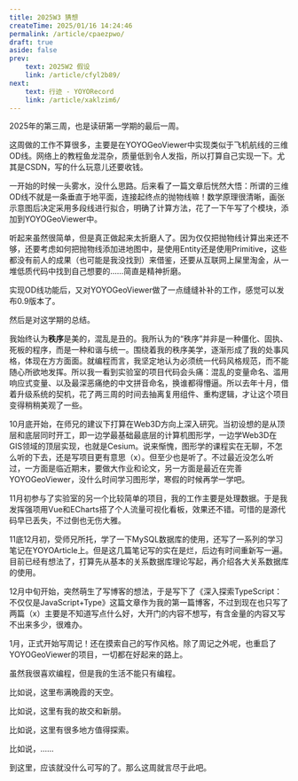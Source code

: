 ```yaml
---
title: 2025W3 猜想
createTime: 2025/01/16 14:24:46
permalink: /article/cpaezpwo/
draft: true
aside: false
prev: 
    text: 2025W2 假设
    link: /article/cfyl2b89/
next:
    text: 行迹 - YOYORecord
    link: /article/xaklzim6/
---
```


2025年的第三周，也是读研第一学期的最后一周。

这周做的工作不算很多，主要是在YOYOGeoViewer中实现类似于飞机航线的三维OD线。网络上的教程鱼龙混杂，质量低到令人发指，所以打算自己实现一下。尤其是CSDN，写的什么玩意儿还要收钱。

一开始的时候一头雾水，没什么思路。后来看了一篇文章后恍然大悟：所谓的三维OD线不就是一条垂直于地平面，连接起终点的抛物线嘛！数学原理很清晰，画张示意图后决定采用多段线进行拟合，明确了计算方法，花了一下午写了个模块，添加到YOYOGeoViewer中。

听起来虽然很简单，但是真正做起来太折磨人了。因为仅仅把抛物线计算出来还不够，还要考虑如何把抛物线添加进地图中，是使用Entity还是使用Primitive，这些都没有前人的成果（也可能是我没找到）来借鉴，还要从互联网上屎里淘金，从一堆低质代码中找到自己想要的……简直是精神折磨。

实现OD线功能后，又对YOYOGeoViewer做了一点缝缝补补的工作，感觉可以发布0.9版本了。

然后是对这学期的总结。

我始终认为**秩序**是美的，混乱是丑的。我所认为的“秩序”并非是一种僵化、固执、死板的程序，而是一种和谐与统一。围绕着我的秩序美学，逐渐形成了我的处事风格，体现在方方面面。就编程而言，我坚定地认为必须统一代码风格规范，而不能随心所欲地发挥。所以我一看到实验室的项目代码会头痛：混乱的变量命名、滥用响应式变量、以及最深恶痛绝的中文拼音命名，换谁都得懵逼。所以去年十月，借着升级系统的契机，花了两三周的时间去抽离复用组件、重构逻辑，才让这个项目变得稍稍美观了一些。

10月底开始，在师兄的建议下打算在Web3D方向上深入研究。当初设想的是从顶层和底层同时开工，即一边学最基础最底层的计算机图形学，一边学Web3D在GIS领域的顶层实现，也就是Cesium。说来惭愧，图形学的课程实在无聊，不怎么听的下去，还是写项目更有意思（x）。但至少也是听了。不过最近没怎么听过，一方面是临近期末，要做大作业和论文，另一方面是最近在完善YOYOGeoViewer，没什么时间学习图形学，寒假的时候再学一学吧。

11月初参与了实验室的另一个比较简单的项目，我的工作主要是处理数据。于是我发挥强项用Vue和ECharts搭了个人流量可视化看板，效果还不错。可惜的是源代码早已丢失，不过倒也无伤大雅。

11底12月初，受师兄所托，学了一下MySQL数据库的使用，还写了一系列的学习笔记在YOYOArticle上。但是这几篇笔记写的实在是烂，后边有时间重新写一遍。目前已经有想法了，打算先从基本的关系数据库理论写起，再介绍各大关系数据库的使用。

12月中旬开始，突然萌生了写博客的想法，于是写下了《深入探索TypeScript：不仅仅是JavaScript+Type》这篇文章作为我的第一篇博客，不过到现在也只写了两篇（x）主要是不知道写点什么好，大开门的内容不想写，有含金量的内容又写不出来多少，很难办。

1月，正式开始写周记！还在摸索自己的写作风格。除了周记之外呢，也重启了YOYOGeoViewer的项目，一切都在好起来的路上。

虽然我很喜欢编程，但是我的生活不能只有编程。

比如说，这里布满晚霞的天空。

比如说，这里有我的故交和新朋。

比如说，这里有很多地方值得探索。

比如说，……

到这里，应该就没什么可写的了。那么这周就言尽于此吧。